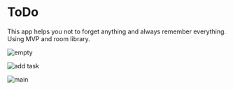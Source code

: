 # ToDo
This app helps you not to forget anything and always remember everything. Using MVP and room library.

![empty](https://user-images.githubusercontent.com/75446769/123944837-c3f5bd00-d9b2-11eb-887a-50d82a64754a.jpg)

![add task](https://user-images.githubusercontent.com/75446769/123944842-c6581700-d9b2-11eb-8dbf-fe0b6cc3f363.jpg)

![main](https://user-images.githubusercontent.com/75446769/123944850-c821da80-d9b2-11eb-8c0b-0ff3a30cce52.jpg)
